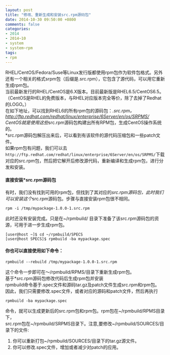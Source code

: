 ```yaml
---
layout: post
title: "修改、重新生成和安装src.rpm源码包"
date: 2014-10-30 09:50:00 +0800
comments: false
categories:
- 2014
- 2014~10
- system
- system~rpm
tags:
- rpm
---
```

RHEL/CentOS/Fedora/Suse等Linux发行版都使用rpm包作为软件包格式。另外还有一个相关的格式srpm包（后缀是.src.rpm），它包含了源代码，可以用它重新生成rpm包。  
当前最新发行的RHEL/CentOS是6.X版本。目前最新版是RHEL6.5/CentOS6.5。（CentOS是RHEL的免费版本，与RHEL对应版本完全等价，除了去掉了Redhat的LOGO。）  
在如下地址，可以找到RHEL6的所有rpm包的源码包：*.src.rpm。  
	http://ftp.redhat.com/redhat/linux/enterprise/6Server/en/os/SRPMS/  
CentOS就是使用这些*src.rpm源码包构建出所有RPM包，生成CentOS操作系统的。  
*src.rpm源码包解压出来后，可以看到有该软件的源代码压缩包和一些patch文件。  
如果rpm包有问题，我们可以去`http://ftp.redhat.com/redhat/linux/enterprise/6Server/en/os/SRPMS/`下载对应的src.rpm包，然后把它解开后修改源代码，重新编译和生成rpm包，进行分发和安装。

#### 直接安装*src.rpm源码包
有时，我们没有找到可用的rpm包，但找到了其对应的*src.rpm源码包，此时我们可以安装这个*src.rpm源码包。步骤与直接安装rpm包很不相同。
```
rpm -i /tmp/mypackage-1.0.0-1.src.rpm
```
此时还没有安装完成。只是在~/rpmbuild/ 目录下准备了该src.rpm源码包的资源，可用于进一步生成rpm包。
```
[user@host ~]$ cd ~/rpmbuild/SPECS
[user@host SPECS]$ rpmbuild -ba mypackage.spec
```
#### 你也可以直接使用如下命令：
```
rpmbuild --rebuild /tmp/mypackage-1.0.0-1.src.rpm
```
这个命令一步即可在～/rpmbuild/RPMS/目录下重新生成rpm包。  
基于*src.rpm源码包修改代码后生成rpm包并安装  
rpmbuild命令基于.spec文件和源码tar.gz及patch文件生成src.rpm和rpm包。  
因此，我们只需要修改.spec文件，或者对应的源码和patch文件，然后再执行  
```
rpmbuild -ba mypackage.spec
```
命令，就可以生成更新后的src.rpm包和rpm包。rpm包在~/rpmbuild/RPMS目录下，  
src.rpm包在~/rpmbuild/SRPMS目录下。注意,要修改~/rpmbuild/SOURCES/目录下的文件:  
1. 你可以重新打包~/rpmbuild/SOURCES/目录下的tar.gz源文件。  
2. 你可以修改.spec文件，增加或者减少对patch的应用。
  

